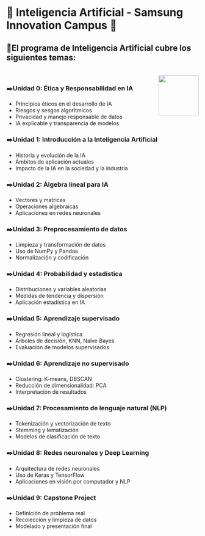 # 📌 **Inteligencia Artificial - Samsung Innovation Campus** 📌

## 🚀El programa de Inteligencia Artificial cubre los siguientes temas:
</br>

<img align="right" height="105" src="https://media0.giphy.com/media/v1.Y2lkPTc5MGI3NjExNDExd3dsYTRyMmZidmpxNmVmc2FrZDhpNzdwcTllMGQ4aDZxeHN4ayZlcD12MV9pbnRlcm5hbF9naWZfYnlfaWQmY3Q9cw/7zvsCFVQYPS4YC71za/giphy.gif"  />

### ✒️Unidad 0: Ética y Responsabilidad en IA
- Principios éticos en el desarrollo de IA
- Riesgos y sesgos algorítmicos
- Privacidad y manejo responsable de datos
- IA explicable y transparencia de modelos

### ✒️Unidad 1: Introducción a la Inteligencia Artificial
- Historia y evolución de la IA
- Ámbitos de aplicación actuales
- Impacto de la IA en la sociedad y la industria

### ✒️Unidad 2: Álgebra lineal para IA
- Vectores y matrices
- Operaciones algebraicas
- Aplicaciones en redes neuronales 

### ✒️Unidad 3: Preprocesamiento de datos
- Limpieza y transformación de datos
- Uso de NumPy y Pandas
- Normalización y codificación

### ✒️Unidad 4: Probabilidad y estadística
- Distribuciones y variables aleatorias
- Medidas de tendencia y dispersión
- Aplicación estadística en IA 

### ✒️Unidad 5: Aprendizaje supervisado
- Regresión lineal y logística
- Árboles de decisión, KNN, Naïve Bayes
- Evaluación de modelos supervisados

### ✒️Unidad 6: Aprendizaje no supervisado
- Clustering: K-means, DBSCAN
- Reducción de dimensionalidad: PCA
- Interpretación de resultados

### ✒️Unidad 7: Procesamiento de lenguaje natural (NLP)
- Tokenización y vectorización de texto
- Stemming y lematización
- Modelos de clasificación de texto

### ✒️Unidad 8: Redes neuronales y Deep Learning
- Arquitectura de redes neuronales
- Uso de Keras y TensorFlow
- Aplicaciones en visión por computador y NLP

### ✒️Unidad 9: Capstone Project
- Definición de problema real
- Recolección y limpieza de datos
- Modelado y presentación final



